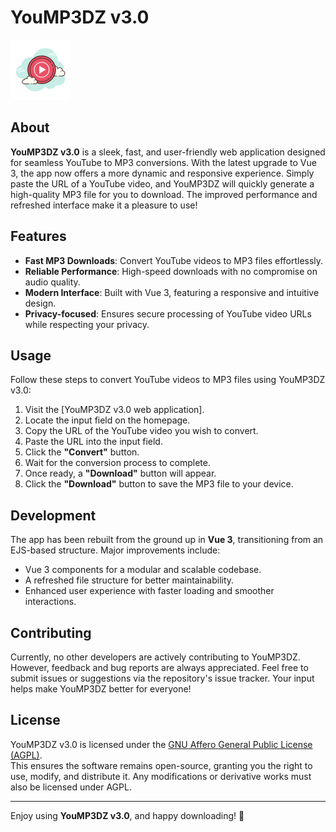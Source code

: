 # YouMP3DZ v3.0

<img src="/public/assets/images/YouMP396.png" alt="YouMP3DZ Logo">

## About

**YouMP3DZ v3.0** is a sleek, fast, and user-friendly web application designed for seamless YouTube to MP3 conversions. With the latest upgrade to Vue 3, the app now offers a more dynamic and responsive experience. Simply paste the URL of a YouTube video, and YouMP3DZ will quickly generate a high-quality MP3 file for you to download. The improved performance and refreshed interface make it a pleasure to use!

## Features

- **Fast MP3 Downloads**: Convert YouTube videos to MP3 files effortlessly.
- **Reliable Performance**: High-speed downloads with no compromise on audio quality.
- **Modern Interface**: Built with Vue 3, featuring a responsive and intuitive design.
- **Privacy-focused**: Ensures secure processing of YouTube video URLs while respecting your privacy.

## Usage

Follow these steps to convert YouTube videos to MP3 files using YouMP3DZ v3.0:

1. Visit the [YouMP3DZ v3.0 web application].
2. Locate the input field on the homepage.
3. Copy the URL of the YouTube video you wish to convert.
4. Paste the URL into the input field.
5. Click the **"Convert"** button.
6. Wait for the conversion process to complete.
7. Once ready, a **"Download"** button will appear.
8. Click the **"Download"** button to save the MP3 file to your device.

## Development

The app has been rebuilt from the ground up in **Vue 3**, transitioning from an EJS-based structure. Major improvements include:
- Vue 3 components for a modular and scalable codebase.
- A refreshed file structure for better maintainability.
- Enhanced user experience with faster loading and smoother interactions.

## Contributing

Currently, no other developers are actively contributing to YouMP3DZ. However, feedback and bug reports are always appreciated. Feel free to submit issues or suggestions via the repository's issue tracker. Your input helps make YouMP3DZ better for everyone!

## License

YouMP3DZ v3.0 is licensed under the [GNU Affero General Public License (AGPL)](https://www.gnu.org/licenses/).  
This ensures the software remains open-source, granting you the right to use, modify, and distribute it. Any modifications or derivative works must also be licensed under AGPL.

---

Enjoy using **YouMP3DZ v3.0**, and happy downloading! 🎵
